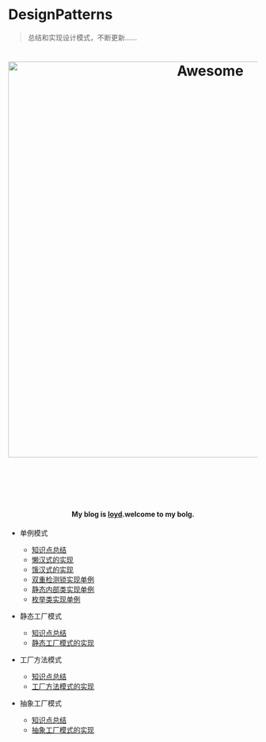 # DesignPatterns

> 总结和实现设计模式，不断更新......

<h1 align="center">
	<img width="800" src="https://timgsa.baidu.com/timg?image&quality=80&size=b9999_10000&sec=1502334285&di=995bb06fda6ef3dcfe9ec9d2cfad4a68&imgtype=jpg&er=1&src=http%3A%2F%2Fec4.images-amazon.com%2Fimages%2FI%2F71gMe-hdTgL._SL1500_.jpg" alt="Awesome">
	<br>
	<br>
</h1>

<br>
<br>

<h4 align="center">My blog is <a href="http://loyd.tech">loyd</a>.welcome to my bolg.</h4>

+ 单例模式 

  + [知识点总结](http://loyd.tech/2016/03/11/%E5%8D%95%E4%BE%8B%E6%A8%A1%E5%BC%8F/) 
  + [懒汉式的实现](https://github.com/LoydC/DesignPatterns/blob/master/src/tech/loyd/dp/singleton/LazySingleton.java)
  + [饿汉式的实现](https://github.com/LoydC/DesignPatterns/blob/master/src/tech/loyd/dp/singleton/HungerSingleton.java)
  + [双重检测锁实现单例](https://github.com/LoydC/DesignPatterns/blob/master/src/tech/loyd/dp/singleton/DoubleCheckSingleton.java)
  + [静态内部类实现单例](https://github.com/LoydC/DesignPatterns/blob/master/src/tech/loyd/dp/singleton/StaticInnerSingleton.java)
  + [枚举类实现单例](https://github.com/LoydC/DesignPatterns/blob/master/src/tech/loyd/dp/singleton/EnumSingleton.java)

  
+ 静态工厂模式

  + [知识点总结](http://loyd.tech/2017/05/16/2.%E9%9D%99%E6%80%81%E5%B7%A5%E5%8E%82%E6%A8%A1%E5%BC%8F/) 
  + [静态工厂模式的实现](https://github.com/LoydC/DesignPatterns/tree/master/src/tech/loyd/dp/staticfactory)
 

+ 工厂方法模式

  + [知识点总结](http://loyd.tech/2017/05/17/3.%E5%B7%A5%E5%8E%82%E6%96%B9%E6%B3%95%E6%A8%A1%E5%BC%8F/) 
  + [工厂方法模式的实现](https://github.com/LoydC/DesignPatterns/tree/master/src/tech/loyd/dp/factorymethod)

+ 抽象工厂模式

  + [知识点总结](http://loyd.tech/2017/05/18/4.%E6%8A%BD%E8%B1%A1%E5%B7%A5%E5%8E%82%E6%A8%A1%E5%BC%8F/) 
  + [抽象工厂模式的实现](https://github.com/LoydC/DesignPatterns/tree/master/src/tech/loyd/dp/abstractfactory)

